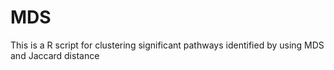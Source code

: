 # MDS
This is a R script for clustering significant pathways identified by using MDS and Jaccard distance
